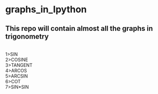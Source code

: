
<h1>graphs_in_Ipython</h1>

<h2>This repo will contain almost all the graphs in trigonometry</h2>

</hr>
<br>
1>SIN<br>
2>COSINE<br>
3>TANGENT<br>
4>ARCOS<br>
5>ARCSIN<br>
6>COT<br>
7>SIN*SIN<br>
